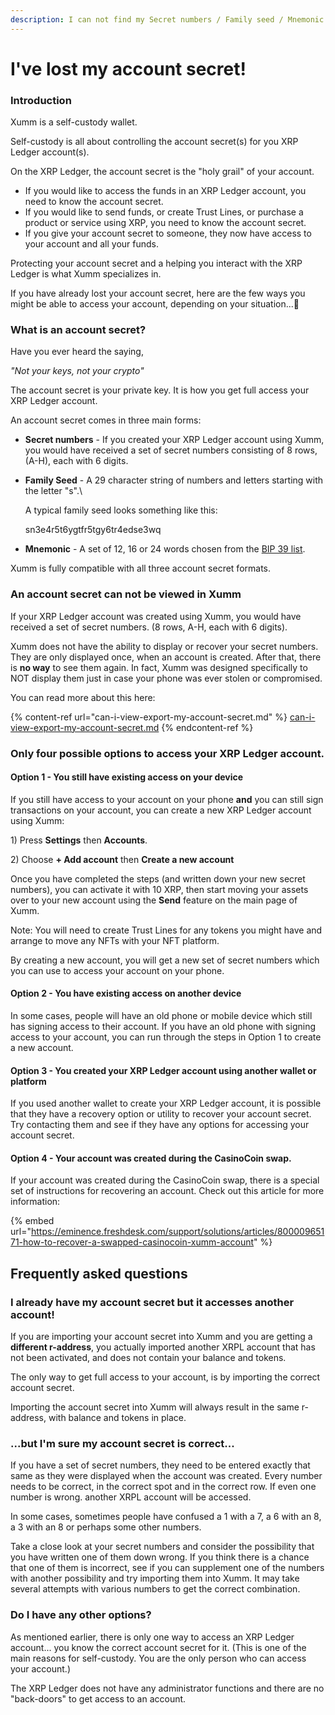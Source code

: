```yaml
---
description: I can not find my Secret numbers / Family seed / Mnemonic
---
```


# I've lost my account secret!

### Introduction

Xumm is a self-custody wallet.&#x20;

Self-custody is all about controlling the account secret(s) for you XRP Ledger account(s).

On the XRP Ledger, the account secret is the "holy grail" of your account.&#x20;

* If you would like to access the funds in an XRP Ledger account, you need to know the account secret.
* If you would like to send funds, or create Trust Lines, or purchase a product or service using XRP, you need to know the account secret.
* If you give your account secret to someone, they now have access to your account and all your funds.

Protecting your account secret and a helping you interact with the XRP Ledger is what Xumm specializes in.&#x20;

If you have already lost your account secret, here are the few ways you might be able to access your account, depending on your situation...🤔

### What is an account secret?

Have you ever heard the saying,&#x20;

_"Not your keys, not your crypto"_

The account secret is your private key. It is how you get full access your XRP Ledger account.

An account secret comes in three main forms:

* **Secret numbers** - If you created your XRP Ledger account using Xumm, you would have received a set of secret numbers consisting of 8 rows, (A-H), each with 6 digits.&#x20;
*   **Family Seed** - A 29 character string of numbers and letters starting with the letter "s".\


    A typical family seed looks something like this:

    &#x20;          sn3e4r5t6ygtfr5tgy6tr4edse3wq
* **Mnemonic** - A set of 12, 16 or 24 words chosen from the [BIP 39 list](https://github.com/bitcoin/bips/blob/master/bip-0039/english.txt).

Xumm is fully compatible with all three account secret formats.

### An account secret can not be viewed in Xumm

If your XRP Ledger account was created using Xumm, you would have received a set of secret numbers. (8 rows, A-H, each with 6 digits).

Xumm does not have the ability to display or recover your secret numbers. They are only displayed once, when an account is created. After that, there is **no way** to see them again. In fact, Xumm was designed specifically to NOT display them just in case your phone was ever stolen or compromised.

You can read more about this here:

{% content-ref url="can-i-view-export-my-account-secret.md" %}
[can-i-view-export-my-account-secret.md](can-i-view-export-my-account-secret.md)
{% endcontent-ref %}

### Only four possible options to access your XRP Ledger account.

#### Option 1 - You still have existing access on your device

If you still have access to your account on your phone **and** you can still sign transactions on your account, you can create a new XRP Ledger account using Xumm:

1\) Press **Settings** then **Accounts**.

2\) Choose **+ Add account** then **Create a new account**

Once you have completed the steps (and written down your new secret numbers), you can activate it with 10 XRP, then start moving your assets over to your new account using the **Send** feature on the main page of Xumm.

Note: You will need to create Trust Lines for any tokens you might have and arrange to move any NFTs with your NFT platform.

By creating a new account, you will get a new set of secret numbers which you can use to access your account on your phone.&#x20;

#### Option 2 - You have existing access on another device

In some cases, people will have an old phone or mobile device which still has signing access to their account. If you have an old phone with signing access to your account, you can run through the steps in Option 1 to create a new account.

#### Option 3 - You created your XRP Ledger account using another wallet or platform

If you used another wallet to create your XRP Ledger account, it is possible that they have a recovery option or utility to recover your account secret. Try contacting them and see if they have any options for accessing your account secret.

#### Option 4 - Your account was created during the CasinoCoin swap.

If your account was created during the CasinoCoin swap, there is a special set of instructions for recovering an account. Check out this article for more information:

{% embed url="https://eminence.freshdesk.com/support/solutions/articles/80000965171-how-to-recover-a-swapped-casinocoin-xumm-account" %}

## Frequently asked questions

### I already have my account secret but it accesses another account!

If you are importing your account secret into Xumm and you are getting a **different r-address**, you actually imported another XRPL account that has not been activated, and does not contain your balance and tokens.&#x20;

The only way to get full access to your account, is by importing the correct account secret.

Importing the account secret into Xumm will always result in the same r-address, with balance and tokens in place.

### ...but I'm sure my account secret is correct...

If you have a set of secret numbers, they need to be entered exactly that same as they were displayed when the account was created. Every number needs to be correct, in the correct spot and in the correct row. If even one number is wrong. another XRPL account will be accessed.&#x20;

In some cases, sometimes people have confused a 1 with a 7, a 6 with an 8, a 3 with an 8 or perhaps some other numbers.

Take a close look at your secret numbers and consider the possibility that you have written one of them down wrong. If you think there is a chance that one of them is incorrect, see if you can supplement one of the numbers with another possibility and try importing them into Xumm. It may take several attempts with various numbers to get the correct combination. &#x20;

### Do I have any other options?

As mentioned earlier, there is only one way to access an XRP Ledger account... you know the correct account secret for it. (This is one of the main reasons for self-custody. You are the only person who can access your account.)

The XRP Ledger does not have any administrator functions and there are no "back-doors" to get access to an account.&#x20;



